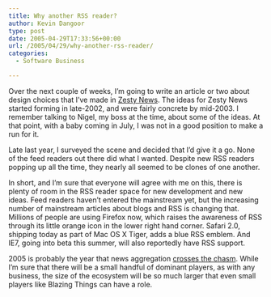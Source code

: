 ```yaml
---
title: Why another RSS reader?
author: Kevin Dangoor
type: post
date: 2005-04-29T17:33:56+00:00
url: /2005/04/29/why-another-rss-reader/
categories:
  - Software Business

---
```

Over the next couple of weeks, I&#8217;m going to write an article or two about design choices that I&#8217;ve made in [Zesty News][1]. The ideas for Zesty News started forming in late-2002, and were fairly concrete by mid-2003. I remember talking to Nigel, my boss at the time, about some of the ideas. At that point, with a baby coming in July, I was not in a good position to make a run for it.

Late last year, I surveyed the scene and decided that I&#8217;d give it a go. None of the feed readers out there did what I wanted. Despite new RSS readers popping up all the time, they nearly all seemed to be clones of one another.

In short, and I&#8217;m sure that everyone will agree with me on this, there is plenty of room in the RSS reader space for new development and new ideas. Feed readers haven&#8217;t entered the mainstream yet, but the increasing number of mainstream articles about blogs and RSS is changing that. Millions of people are using Firefox now, which raises the awareness of RSS through its little orange icon in the lower right hand corner. Safari 2.0, shipping today as part of Mac OS X Tiger, adds a blue RSS emblem. And IE7, going into beta this summer, will also reportedly have RSS support.

2005 is probably the year that news aggregation [crosses the chasm][2]. While I&#8217;m sure that there will be a small handful of dominant players, as with any business, the size of the ecosystem will be so much larger that even small players like Blazing Things can have a role.

 [1]: http://www.zestynews.com
 [2]: http://www.amazon.com/exec/obidos/ASIN/0060517123/blueskyonmars-20